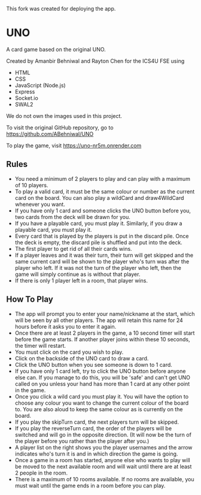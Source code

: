 This fork was created for deploying the app.

# UNO
A card game based on the original UNO. 

Created by Amanbir Behniwal and Rayton Chen for the ICS4U FSE using 
- HTML
- CSS
- JavaScript (Node.js)
- Express
- Socket.io
- SWAL2

We do not own the images used in this project.

To visit the original GitHub repository, go to https://github.com/ABehniwal/UNO

To play the game, visit https://uno-nr5m.onrender.com

## Rules
- You need a minimum of 2 players to play and can play with a maximum of 10 players.
- To play a valid card, it must be the same colour or number as the current card on the board. You can also play a wildCard and draw4WildCard whenever you want.
- If you have only 1 card and someone clicks the UNO button before you, two cards from the deck will be drawn for you.
- If you have a playable card, you must play it. Similarly, if you draw a playable card, you must play it.
- Every card that is played by the players is put in the discard pile. Once the deck is empty, the discard pile is shuffled and put into the deck.
- The first player to get rid of all their cards wins.
- If a player leaves and it was their turn, their turn will get skipped and the same current card will be shown to the player who's turn was after the player who left. If it was not the turn of the player who left, then the game will simply continue as is without that player. 
- If there is only 1 player left in a room, that player wins.


## How To Play
- The app will prompt you to enter your name/nickname at the start, which will be seen by all other players. The app will retain this name for 24 hours before it asks you to enter it again.
- Once there are at least 2 players in the game, a 10 second timer will start before the game starts. If another player joins within these 10 seconds, the timer will restart.
- You must click on the card you wish to play.
- Click on the backside of the UNO card to draw a card.
- Click the UNO button when you see someone is down to 1 card.
- If you have only 1 card left, try to click the UNO button before anyone else can. If you manage to do this, you will be 'safe' and can't get UNO called on you unless your hand has more than 1 card at any other point in the game.
- Once you click a wild card you must play it. You will have the option to choose any colour you want to change the current colour of the board to. You are also aloud to keep the same colour as is currently on the board.
- If you play the skipTurn card, the next players turn will be skipped.
- If you play the reverseTurn card, the order of the players will be switched and will go in the opposite direction. (It will now be the turn of the player before you rather than the player after you.)
- A player list on the right shows you the player usernames and the arrow indicates who's turn it is and in which direction the game is going. 
- Once a game in a room has started, anyone else who wants to play will be moved to the next available room and will wait until there are at least 2 people in the room.
- There is a maximum of 10 rooms available. If no rooms are available, you must wait until the game ends in a room before you can play.
